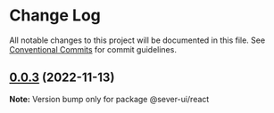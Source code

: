 # Change Log

All notable changes to this project will be documented in this file.
See [Conventional Commits](https://conventionalcommits.org) for commit guidelines.

## [0.0.3](https://github.com/Sever-Design-System/sever-design-system/compare/v0.0.2...v0.0.3) (2022-11-13)

**Note:** Version bump only for package @sever-ui/react
